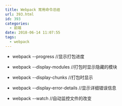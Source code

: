```yaml
---
title: Webpack 常用命令总结
url: 393.html
id: 393
categories:
  - 前端
date: 2018-06-14 11:07:55
tags:
  - webpack
---
```


* webpack --progress //显示打包进度 

* webpack --display-modules //打包时显示隐藏的模块 

* webpack --display-chunks //打包时显示

* webpack --display-error-details //显示详细错误信息 

* webpack --watch //自动监控文件的改变